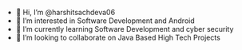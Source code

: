 - 👋 Hi, I’m @harshitsachdeva06
- 👀 I’m interested in Software Development and Android
- 🌱 I’m currently learning Software Development and cyber security
- 💞️ I’m looking to collaborate on Java Based High Tech Projects

<!---
harshitsachdeva06/harshitsachdeva06 is a ✨ special ✨ repository because its `README.md` (this file) appears on your GitHub profile.
You can click the Preview link to take a look at your changes.
--->

